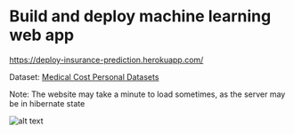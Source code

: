 # Build and deploy machine learning web app
https://deploy-insurance-prediction.herokuapp.com/

Dataset: [Medical Cost Personal Datasets](https://www.kaggle.com/mirichoi0218/insurance)


Note: The website may take a minute to load sometimes, as the server may be in hibernate state

![alt text](https://github.com/moeenkhurram/Demo-deploy--machine-learning-web-app/blob/main/screenshot.JPG?raw=true)


